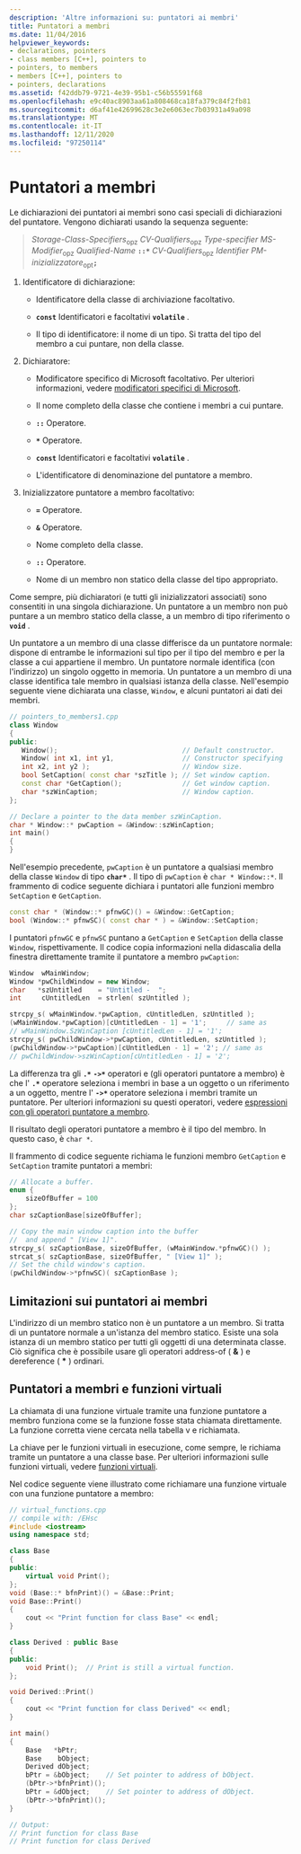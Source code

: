 ```yaml
---
description: 'Altre informazioni su: puntatori ai membri'
title: Puntatori a membri
ms.date: 11/04/2016
helpviewer_keywords:
- declarations, pointers
- class members [C++], pointers to
- pointers, to members
- members [C++], pointers to
- pointers, declarations
ms.assetid: f42ddb79-9721-4e39-95b1-c56b55591f68
ms.openlocfilehash: e9c40ac8903aa61a808468ca18fa379c84f2fb81
ms.sourcegitcommit: d6af41e42699628c3e2e6063ec7b03931a49a098
ms.translationtype: MT
ms.contentlocale: it-IT
ms.lasthandoff: 12/11/2020
ms.locfileid: "97250114"
---
```

# <a name="pointers-to-members"></a>Puntatori a membri

Le dichiarazioni dei puntatori ai membri sono casi speciali di dichiarazioni del puntatore.  Vengono dichiarati usando la sequenza seguente:

> *Storage-Class-Specifiers*<sub>opz</sub> *CV-Qualifiers*<sub>opz</sub> *Type-specifier* *MS-Modifier*<sub>opz</sub> *Qualified-Name* **`::*`** *CV-Qualifiers*<sub>opz</sub> *Identifier* *PM-inizializzatore*<sub>opt</sub>**`;`**

1. Identificatore di dichiarazione:

   - Identificatore della classe di archiviazione facoltativo.

   - **`const`** Identificatori e facoltativi **`volatile`** .

   - Il tipo di identificatore: il nome di un tipo. Si tratta del tipo del membro a cui puntare, non della classe.

1. Dichiaratore:

   - Modificatore specifico di Microsoft facoltativo. Per ulteriori informazioni, vedere [modificatori specifici di Microsoft](../cpp/microsoft-specific-modifiers.md).

   - Il nome completo della classe che contiene i membri a cui puntare.

   - __`::`__ Operatore.

   - __`*`__ Operatore.

   - **`const`** Identificatori e facoltativi **`volatile`** .

   - L'identificatore di denominazione del puntatore a membro.

1. Inizializzatore puntatore a membro facoltativo:

   - **`=`** Operatore.

   - **`&`** Operatore.

   - Nome completo della classe.

   - __`::`__ Operatore.

   - Nome di un membro non statico della classe del tipo appropriato.

Come sempre, più dichiaratori (e tutti gli inizializzatori associati) sono consentiti in una singola dichiarazione. Un puntatore a un membro non può puntare a un membro statico della classe, a un membro di tipo riferimento o **`void`** .

Un puntatore a un membro di una classe differisce da un puntatore normale: dispone di entrambe le informazioni sul tipo per il tipo del membro e per la classe a cui appartiene il membro. Un puntatore normale identifica (con l'indirizzo) un singolo oggetto in memoria. Un puntatore a un membro di una classe identifica tale membro in qualsiasi istanza della classe. Nell'esempio seguente viene dichiarata una classe, `Window`, e alcuni puntatori ai dati dei membri.

```cpp
// pointers_to_members1.cpp
class Window
{
public:
   Window();                               // Default constructor.
   Window( int x1, int y1,                 // Constructor specifying
   int x2, int y2 );                       // Window size.
   bool SetCaption( const char *szTitle ); // Set window caption.
   const char *GetCaption();               // Get window caption.
   char *szWinCaption;                     // Window caption.
};

// Declare a pointer to the data member szWinCaption.
char * Window::* pwCaption = &Window::szWinCaption;
int main()
{
}
```

Nell'esempio precedente, `pwCaption` è un puntatore a qualsiasi membro della classe `Window` di tipo **`char*`** . Il tipo di `pwCaption` è `char * Window::*`. Il frammento di codice seguente dichiara i puntatori alle funzioni membro `SetCaption` e `GetCaption`.

```cpp
const char * (Window::* pfnwGC)() = &Window::GetCaption;
bool (Window::* pfnwSC)( const char * ) = &Window::SetCaption;
```

I puntatori `pfnwGC` e `pfnwSC` puntano a `GetCaption` e `SetCaption` della classe `Window`, rispettivamente. Il codice copia informazioni nella didascalia della finestra direttamente tramite il puntatore a membro `pwCaption`:

```cpp
Window  wMainWindow;
Window *pwChildWindow = new Window;
char   *szUntitled    = "Untitled -  ";
int     cUntitledLen  = strlen( szUntitled );

strcpy_s( wMainWindow.*pwCaption, cUntitledLen, szUntitled );
(wMainWindow.*pwCaption)[cUntitledLen - 1] = '1';     // same as
// wMainWindow.SzWinCaption [cUntitledLen - 1] = '1';
strcpy_s( pwChildWindow->*pwCaption, cUntitledLen, szUntitled );
(pwChildWindow->*pwCaption)[cUntitledLen - 1] = '2'; // same as
// pwChildWindow->szWinCaption[cUntitledLen - 1] = '2';
```

La differenza tra gli **`.*`** **`->*`** operatori e (gli operatori puntatore a membro) è che l' **`.*`** operatore seleziona i membri in base a un oggetto o un riferimento a un oggetto, mentre l' **`->*`** operatore seleziona i membri tramite un puntatore. Per ulteriori informazioni su questi operatori, vedere [espressioni con gli operatori puntatore a membro](../cpp/pointer-to-member-operators-dot-star-and-star.md).

Il risultato degli operatori puntatore a membro è il tipo del membro. In questo caso, è `char *`.

Il frammento di codice seguente richiama le funzioni membro `GetCaption` e `SetCaption` tramite puntatori a membri:

```cpp
// Allocate a buffer.
enum {
    sizeOfBuffer = 100
};
char szCaptionBase[sizeOfBuffer];

// Copy the main window caption into the buffer
//  and append " [View 1]".
strcpy_s( szCaptionBase, sizeOfBuffer, (wMainWindow.*pfnwGC)() );
strcat_s( szCaptionBase, sizeOfBuffer, " [View 1]" );
// Set the child window's caption.
(pwChildWindow->*pfnwSC)( szCaptionBase );
```

## <a name="restrictions-on-pointers-to-members"></a>Limitazioni sui puntatori ai membri

L'indirizzo di un membro statico non è un puntatore a un membro. Si tratta di un puntatore normale a un'istanza del membro statico. Esiste una sola istanza di un membro statico per tutti gli oggetti di una determinata classe. Ciò significa che è possibile usare gli operatori address-of ( **&** ) e dereference ( <strong>\*</strong> ) ordinari.

## <a name="pointers-to-members-and-virtual-functions"></a>Puntatori a membri e funzioni virtuali

La chiamata di una funzione virtuale tramite una funzione puntatore a membro funziona come se la funzione fosse stata chiamata direttamente. La funzione corretta viene cercata nella tabella v e richiamata.

La chiave per le funzioni virtuali in esecuzione, come sempre, le richiama tramite un puntatore a una classe base. Per ulteriori informazioni sulle funzioni virtuali, vedere [funzioni virtuali](../cpp/virtual-functions.md).

Nel codice seguente viene illustrato come richiamare una funzione virtuale con una funzione puntatore a membro:

```cpp
// virtual_functions.cpp
// compile with: /EHsc
#include <iostream>
using namespace std;

class Base
{
public:
    virtual void Print();
};
void (Base::* bfnPrint)() = &Base::Print;
void Base::Print()
{
    cout << "Print function for class Base" << endl;
}

class Derived : public Base
{
public:
    void Print();  // Print is still a virtual function.
};

void Derived::Print()
{
    cout << "Print function for class Derived" << endl;
}

int main()
{
    Base   *bPtr;
    Base    bObject;
    Derived dObject;
    bPtr = &bObject;    // Set pointer to address of bObject.
    (bPtr->*bfnPrint)();
    bPtr = &dObject;    // Set pointer to address of dObject.
    (bPtr->*bfnPrint)();
}

// Output:
// Print function for class Base
// Print function for class Derived
```
